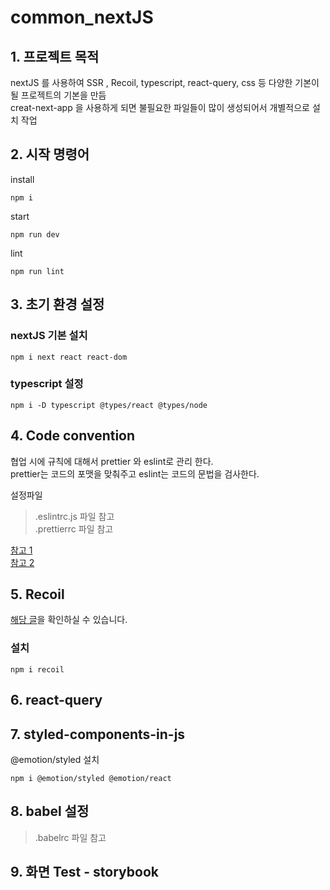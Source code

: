 # common_nextJS

## 1. 프로젝트 목적
nextJS 를 사용하여 SSR , Recoil, typescript, react-query, css 등 다양한 기본이 될 프로젝트의 기본을 만듬  
creat-next-app 을 사용하게 되면 불필요한 파일들이 많이 생성되어서 개별적으로 설치 작업

## 2. 시작 명령어
install
```
npm i
```

start
```
npm run dev
```

lint
```
npm run lint
```

## 3. 초기 환경 설정

### nextJS 기본 설치
```
npm i next react react-dom
```

### typescript 설정
```
npm i -D typescript @types/react @types/node
```

## 4. Code convention
협업 시에 규칙에 대해서 prettier 와 eslint로 관리 한다.  
prettier는 코드의 포맷을 맞춰주고 eslint는 코드의 문법을 검사한다.

설정파일
> .eslintrc.js 파일 참고  
> .prettierrc 파일 참고

[참고 1](https://velog.io/@mayinjanuary/Next.js-%EC%84%B8%ED%8C%85%ED%95%98%EA%B8%B0-ESLint-Prettier-%EC%84%A4%EC%A0%95)  
[참고 2](https://kbwplace.tistory.com/151)

## 5. Recoil
[해당 글](https://parkgang.github.io/next.js/using-recoil-in-next.js/)을 확인하실 수 있습니다.

### 설치
```
npm i recoil
```

## 6. react-query

## 7. styled-components-in-js

@emotion/styled 설치
```
npm i @emotion/styled @emotion/react
```

## 8. babel 설정

> .babelrc 파일 참고

## 9. 화면 Test - storybook